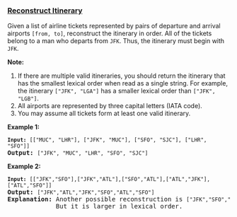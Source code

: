 ### [Reconstruct Itinerary](https://leetcode.com/problems/reconstruct-itinerary)

<p>Given a list of airline tickets represented by pairs of departure and arrival airports <code>[from, to]</code>, reconstruct the itinerary in order. All of the tickets belong to a man who departs from <code>JFK</code>. Thus, the itinerary must begin with <code>JFK</code>.</p>

<p><b>Note:</b></p>

<ol>
	<li>If there are multiple valid itineraries, you should return the itinerary that has the smallest lexical order when read as a single string. For example, the itinerary <code>[&quot;JFK&quot;, &quot;LGA&quot;]</code> has a smaller lexical order than <code>[&quot;JFK&quot;, &quot;LGB&quot;]</code>.</li>
	<li>All airports are represented by three capital letters (IATA code).</li>
	<li>You may assume all tickets form at least one valid itinerary.</li>
</ol>

<p><b>Example 1:</b></p>

<pre>
<code><strong>Input: </strong></code><code>[[&quot;MUC&quot;, &quot;LHR&quot;], [&quot;JFK&quot;, &quot;MUC&quot;], [&quot;SFO&quot;, &quot;SJC&quot;], [&quot;LHR&quot;, &quot;SFO&quot;]]</code>
<strong>Output: </strong><code>[&quot;JFK&quot;, &quot;MUC&quot;, &quot;LHR&quot;, &quot;SFO&quot;, &quot;SJC&quot;]</code>
</pre>

<p><b>Example 2:</b></p>

<pre>
<code><strong>Input: </strong></code><code>[[&quot;JFK&quot;,&quot;SFO&quot;],[&quot;JFK&quot;,&quot;ATL&quot;],[&quot;SFO&quot;,&quot;ATL&quot;],[&quot;ATL&quot;,&quot;JFK&quot;],[&quot;ATL&quot;,&quot;SFO&quot;]]</code>
<strong>Output: </strong><code>[&quot;JFK&quot;,&quot;ATL&quot;,&quot;JFK&quot;,&quot;SFO&quot;,&quot;ATL&quot;,&quot;SFO&quot;]</code>
<strong>Explanation: </strong>Another possible reconstruction is <code>[&quot;JFK&quot;,&quot;SFO&quot;,&quot;ATL&quot;,&quot;JFK&quot;,&quot;ATL&quot;,&quot;SFO&quot;]</code>.
&nbsp;            But it is larger in lexical order.
</pre>
